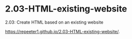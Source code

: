 # 2.03-HTML-existing-website
 2.03: Create HTML based on an existing website

 https://repeeter1.github.io/2.03-HTML-existing-website/.

